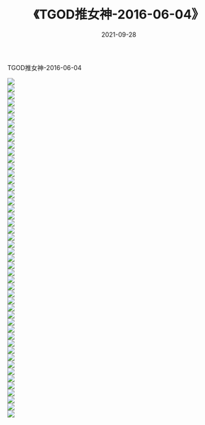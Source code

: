 ﻿---
layout: post
title:  《TGOD推女神-2016-06-04》
date:   2021-09-28
img: http://img.660000.xyz/Sharelink/网络美图/2021/TGOD推女神-2016-06-04/000.jpg
categories: [美女, 清纯, 唯美]
---

TGOD推女神-2016-06-04

  ![](http://img.660000.xyz/Sharelink/网络美图/2021/TGOD推女神-2016-06-04/001.jpg) <br> ![](http://img.660000.xyz/Sharelink/网络美图/2021/TGOD推女神-2016-06-04/002.jpg) <br> ![](http://img.660000.xyz/Sharelink/网络美图/2021/TGOD推女神-2016-06-04/003.jpg) <br> ![](http://img.660000.xyz/Sharelink/网络美图/2021/TGOD推女神-2016-06-04/004.jpg) <br> ![](http://img.660000.xyz/Sharelink/网络美图/2021/TGOD推女神-2016-06-04/005.jpg) <br> ![](http://img.660000.xyz/Sharelink/网络美图/2021/TGOD推女神-2016-06-04/006.jpg) <br> ![](http://img.660000.xyz/Sharelink/网络美图/2021/TGOD推女神-2016-06-04/007.jpg) <br> ![](http://img.660000.xyz/Sharelink/网络美图/2021/TGOD推女神-2016-06-04/008.jpg) <br> ![](http://img.660000.xyz/Sharelink/网络美图/2021/TGOD推女神-2016-06-04/009.jpg) <br> ![](http://img.660000.xyz/Sharelink/网络美图/2021/TGOD推女神-2016-06-04/010.jpg) <br> ![](http://img.660000.xyz/Sharelink/网络美图/2021/TGOD推女神-2016-06-04/011.jpg) <br> ![](http://img.660000.xyz/Sharelink/网络美图/2021/TGOD推女神-2016-06-04/012.jpg) <br> ![](http://img.660000.xyz/Sharelink/网络美图/2021/TGOD推女神-2016-06-04/013.jpg) <br> ![](http://img.660000.xyz/Sharelink/网络美图/2021/TGOD推女神-2016-06-04/014.jpg) <br> ![](http://img.660000.xyz/Sharelink/网络美图/2021/TGOD推女神-2016-06-04/015.jpg) <br> ![](http://img.660000.xyz/Sharelink/网络美图/2021/TGOD推女神-2016-06-04/016.jpg) <br> ![](http://img.660000.xyz/Sharelink/网络美图/2021/TGOD推女神-2016-06-04/017.jpg) <br> ![](http://img.660000.xyz/Sharelink/网络美图/2021/TGOD推女神-2016-06-04/018.jpg) <br> ![](http://img.660000.xyz/Sharelink/网络美图/2021/TGOD推女神-2016-06-04/019.jpg) <br> ![](http://img.660000.xyz/Sharelink/网络美图/2021/TGOD推女神-2016-06-04/020.jpg) <br> ![](http://img.660000.xyz/Sharelink/网络美图/2021/TGOD推女神-2016-06-04/021.jpg) <br> ![](http://img.660000.xyz/Sharelink/网络美图/2021/TGOD推女神-2016-06-04/022.jpg) <br> ![](http://img.660000.xyz/Sharelink/网络美图/2021/TGOD推女神-2016-06-04/023.jpg) <br> ![](http://img.660000.xyz/Sharelink/网络美图/2021/TGOD推女神-2016-06-04/024.jpg) <br> ![](http://img.660000.xyz/Sharelink/网络美图/2021/TGOD推女神-2016-06-04/025.jpg) <br> ![](http://img.660000.xyz/Sharelink/网络美图/2021/TGOD推女神-2016-06-04/026.jpg) <br> ![](http://img.660000.xyz/Sharelink/网络美图/2021/TGOD推女神-2016-06-04/027.jpg) <br> ![](http://img.660000.xyz/Sharelink/网络美图/2021/TGOD推女神-2016-06-04/028.jpg) <br> ![](http://img.660000.xyz/Sharelink/网络美图/2021/TGOD推女神-2016-06-04/029.jpg) <br> ![](http://img.660000.xyz/Sharelink/网络美图/2021/TGOD推女神-2016-06-04/030.jpg) <br> ![](http://img.660000.xyz/Sharelink/网络美图/2021/TGOD推女神-2016-06-04/031.jpg) <br> ![](http://img.660000.xyz/Sharelink/网络美图/2021/TGOD推女神-2016-06-04/032.jpg) <br> ![](http://img.660000.xyz/Sharelink/网络美图/2021/TGOD推女神-2016-06-04/033.jpg) <br> ![](http://img.660000.xyz/Sharelink/网络美图/2021/TGOD推女神-2016-06-04/034.jpg) <br> ![](http://img.660000.xyz/Sharelink/网络美图/2021/TGOD推女神-2016-06-04/035.jpg) <br> ![](http://img.660000.xyz/Sharelink/网络美图/2021/TGOD推女神-2016-06-04/036.jpg) <br> ![](http://img.660000.xyz/Sharelink/网络美图/2021/TGOD推女神-2016-06-04/037.jpg) <br> ![](http://img.660000.xyz/Sharelink/网络美图/2021/TGOD推女神-2016-06-04/038.jpg) <br> ![](http://img.660000.xyz/Sharelink/网络美图/2021/TGOD推女神-2016-06-04/039.jpg) <br> ![](http://img.660000.xyz/Sharelink/网络美图/2021/TGOD推女神-2016-06-04/040.jpg) <br> ![](http://img.660000.xyz/Sharelink/网络美图/2021/TGOD推女神-2016-06-04/041.jpg) <br> ![](http://img.660000.xyz/Sharelink/网络美图/2021/TGOD推女神-2016-06-04/042.jpg) <br> ![](http://img.660000.xyz/Sharelink/网络美图/2021/TGOD推女神-2016-06-04/043.jpg) <br> ![](http://img.660000.xyz/Sharelink/网络美图/2021/TGOD推女神-2016-06-04/044.jpg) <br> ![](http://img.660000.xyz/Sharelink/网络美图/2021/TGOD推女神-2016-06-04/045.jpg) <br> ![](http://img.660000.xyz/Sharelink/网络美图/2021/TGOD推女神-2016-06-04/046.jpg) <br> ![](http://img.660000.xyz/Sharelink/网络美图/2021/TGOD推女神-2016-06-04/047.jpg) <br> ![](http://img.660000.xyz/Sharelink/网络美图/2021/TGOD推女神-2016-06-04/048.jpg) <br>
